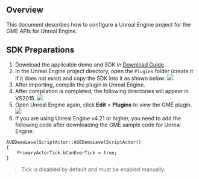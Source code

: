 ## Overview
This document describes how to configure a Unreal Engine project for the GME APIs for Unreal Engine.

## SDK Preparations
1. Download the applicable demo and SDK in [Download Guide](https://intl.cloud.tencent.com/document/product/607/18521).
2. In the Unreal Engine project directory, open the `Plugins` folder (create it if it does not exist) and copy the SDK into it as shown below:
![](https://main.qcloudimg.com/raw/751894ab16c5262b7a99370cc7efd52c.png)
3. After importing, compile the plugin in Unreal Engine.
4. After compilation is completed, the following directories will appear in VS2015.
![](https://main.qcloudimg.com/raw/15421a160d0bd69d21f8343cdf3563e5.jpg)
5. Open Unreal Engine again, click **Edit** > **Plugins** to view the GME plugin.
![](https://main.qcloudimg.com/raw/60fb6340f6899e2c8fc6f4693193533e.png)
6. If you are using Unreal Engine v4.21 or higher, you need to add the following code after downloading the GME sample code for Unreal Engine:
```
AUEDemoLevelScriptActor::AUEDemoLevelScriptActor()
{
    PrimaryActorTick.bCanEverTick = true;
}
```

>Tick is disabled by default and must be enabled manually.